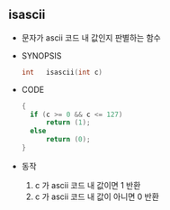 ## isascii

- 문자가 ascii 코드 내 값인지 판별하는 함수

- SYNOPSIS

  ```c
  int	isascii(int c)
  ```

- CODE

  ```c
  {
  	if (c >= 0 && c <= 127)
  		return (1);
  	else
  		return (0);
  }
  ```
  
- 동작
  
  1. c 가 ascii 코드 내 값이면 1 반환
  2. c 가 ascii 코드 내 값이 아니면 0 반환